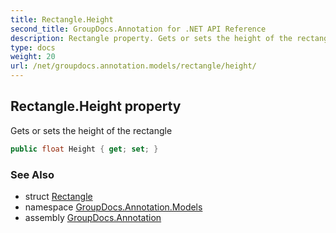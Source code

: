 ```yaml
---
title: Rectangle.Height
second_title: GroupDocs.Annotation for .NET API Reference
description: Rectangle property. Gets or sets the height of the rectangle
type: docs
weight: 20
url: /net/groupdocs.annotation.models/rectangle/height/
---
```

## Rectangle.Height property

Gets or sets the height of the rectangle

```csharp
public float Height { get; set; }
```

### See Also

* struct [Rectangle](../)
* namespace [GroupDocs.Annotation.Models](../../rectangle/)
* assembly [GroupDocs.Annotation](../../../)


